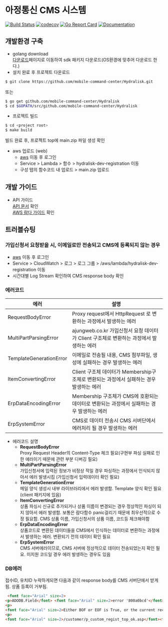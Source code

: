 # 아정통신 CMS 시스템

[![Build Status](https://travis-ci.org/mobile-command-center/Hydralisk.svg?branch=master)](https://travis-ci.org/github/mobile-command-center/Hydralisk)
[![codecov](https://codecov.io/gh/mobile-command-center/Hydralisk/branch/master/graph/badge.svg)](https://codecov.io/gh/mobile-command-center/Hydralisk)
[![Go Report Card](https://goreportcard.com/badge/github.com/mobile-command-center/Hydralisk)](https://goreportcard.com/report/github.com/mobile-command-center/Hydralisk)
[![Documentation](https://godoc.org/github.com/mobile-command-center/Hydralisk?status.svg)](https://godoc.org/github.com/mobile-command-center/Hydralisk)  

## 개발환경 구축
+ golang download  
[다운로드](https://golang.org/dl)페이지로 이동하여 sdk 패키지 다운로드(OS환경에 맞추어 다운로드 한다.)
+ 설치 완료 후 프로젝트 다운로드
```sh
$ git clone https://github.com/mobile-command-center/Hydralisk.git
```
또는  
```sh
$ go get github.com/mobile-command-center/Hydralisk
$ cd $GOPATH/src/github.com/mobile-command-center/Hydralisk
```
+ 프로젝트 빌드
```sh
$ cd <project root>
$ make build
```
빌드 완료 후, 프로젝트 top에 main.zip 파일 생성 확인
+ aws 업로드 (web)
  + [aws](https://aws.amazon.com/ko/) 이동 후 로그인
  + Service > Lambda > 함수 > hydralisk-dev-registration 이동
  + 구성 탭의 함수코드 내 업로드 > main.zip 업로드
  
## 개발 가이드
+ API 가이드  
[API 문서](https://godoc.org/github.com/mobile-command-center/Hydralisk) 확인  
[AWS 람다 가이드](https://docs.aws.amazon.com/ko_kr/lambda/latest/dg/golang-handler.html) 확인  
  
## 트러블슈팅
### 가입신청서 요청받을 시, 이메일로만 전송되고 CMS에 등록되지 않는 경우  
  + [aws](https://aws.amazon.com/ko/) 이동 후 로그인
  + Service > CloudWatch > 로그 > 로그 그룹 > /aws/lambda/hydralisk-dev-registration 이동
  + 시간대별 Log Stream 확인하여 CMS response body 확인
### 에러코드  

| 에러 | 설명 |
| --- | ---- |  
| RequestBodyError | Proxy request에서 HttpRequest 로 변환하는 과정에서 발생하는 에러 |  
| MultiPartParsingError | ajungweb.co.kr 가입신청서 요청 데이터가 Client 구조체로 변환하는 과정에서 발생하는 에러 |  
| TemplateGenerationError | 이메일로 전송될 내용, CMS 첨부파일, 생성에 실패하는 경우 발생하는 에러 |  
| ItemConvertingError | Client 구조체 데이터가 Membership구조체로 변환되는 과정에서 실패하는 경우 발생하는 에러 |  
| ErpDataEncodingError | Membership 구조체가 CMS에 호환되는 데이터로 변환되는 과정에서 실패하는 경우 발생하는 에러 |  
| ErpSystemError | CMS로 데이터 전송시 CMS 서버단에서 에러처리 될 경우 발생하는 에러 |  
+ 에러코드 설명  
  + <b>RequestBodyError</b>  
  Proxy Request Header의 Content-Type 체크 필요(구현부 파싱 실패로 인한 에러이기 때문에 관련 부분 디버깅 필요)
  + <b>MultiPartParsingError</b>  
  가입신청서에 입력된 정보가 비정상 적일 경우 파싱하는 과정에서 인식되지 않아서 에러 발생시킴 (가입신청서 입력데이터 확인 필요)
  + <b>TemplateGenerationError</b>  
  메일 양식 생성시 내부 라이브러리에서 에러 발생함. Template 양식 확인 필요 (client 패키지에 있음)
  + <b>ItemConvertingError</b>  
  상품 파싱시 신규로 추가되거나 상품 이름이 변경되는 경우 정상적인 파싱이 되지 않아서 에러 발생함. 보통은 람다함수 panic걸리기 때문에
  최우선적으로 수정 필요함. CMS 상품 이름, 가입신청서의 상품 이름, 코드등 체크해야함
  + <b>ErpDataEncodingError</b>  
  상품코드로 변환된 데이터들을 CMS에서 인식하는 데이터로 변환하는 과정에서 발생하는 에러. 변환되기 전의 데이터 확인 필요
  + <b>ErpSystemError</b>  
  CMS 서버에러이므로, CMS 서버에 정상적으로 데이터 전송되었는지 확인 필요. 미지원 코드일 경우 에러 발생하는 경우도 있음  
  
### DB에러  
접수ID, 유치ID 누락하게되면 다음과 같이 response body를 CMS 서버단에서 받게 됨. 상품 등록이 거부됨. 
```html
 <font face="Arial" size=2>
<p>ADODB.Field</font> <font face="Arial" size=2>error '800a0bcd'</font>
<p>
<font face="Arial" size=2>Either BOF or EOF is True, or the current record has been deleted. Requested operation requires a current record.</font>
<p>
<font face="Arial" size=2>/customer/p_custom_regist_top_ok.asp</font><font face="Arial" size=2>, line 191</font> 
```
